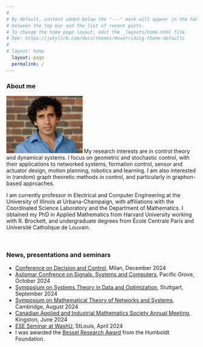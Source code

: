 ```yaml
---
#
# By default, content added below the "---" mark will appear in the home page
# between the top bar and the list of recent posts.
# To change the home page layout, edit the _layouts/home.html file.
# See: https://jekyllrb.com/docs/themes/#overriding-theme-defaults
#
# layout: home
  layout: page
  permalink: /
---
```

### About me
<img align="left; padding: 1px 1px 1px 1px;"  width="40%" src="/images/mug.jpg" />
My research interests are in control theory and dynamical systems. I focus on geometric and stochastic control, with their applications to networked systems, formation control, sensor and actuator design, motion planning, robotics and learning. I am also interested in (random) graph theoretic methods in control, and particularly in graphon-based approaches.

<br>

I am currently professor in Electrical and Computer Engineering at the University of Illinois at Urbana-Champaign, with affiliations with the Coordinated Science Laboratory and the Department of Mathematics. I obtained my PhD in Applied Mathematics from Harvard University working with R. Brockett, and undergraduate degrees from École Centrale Paris and Université Catholique de Louvain.

<br>

### News, presentations and seminars 
- [Conference on Decision and Control](https://cdc2024.ieeecss.org), Milan, December 2024
- [Asilomar Confrence on Signals, Systems and Computers](https://www.asilomarsscconf.org), Pacific Grove, October 2024
- [Symposium on Systems Theory in Data and Optimization](https://www.sysdo2024.de/en/index.php/), Stuttgart, September 2024
- [Symposium on Mathematical Theory of Networks and Systems](https://mtns2024.eng.cam.ac.uk), Cambridge, August 2024
- [Canadian Applied and Industrial Mathematics Society Annual Meeting](https://caims2024.org), Kingston, June 2024
- [ESE Seminar at WashU](https://happenings.wustl.edu/event/ese-seminar-mohamed-ali-belabbas), StLouis, April 2024
- I was awarded the [Bessel Research Award](https://x.com/CSL_Illinois/status/1810758011448680608) from the Humboldt Foundation.
